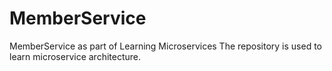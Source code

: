 # MemberService
MemberService as part of Learning Microservices
The repository is used to learn microservice architecture. 

